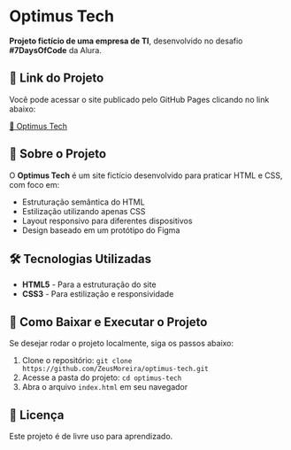 <h1>Optimus Tech</h1>
<p><strong>Projeto fictício de uma empresa de TI</strong>, desenvolvido no desafio <strong>#7DaysOfCode</strong> da Alura.</p>

<h2>🔗 Link do Projeto</h2>
<p>Você pode acessar o site publicado pelo GitHub Pages clicando no link abaixo:</p>
<p><a href="https://zeusmoreira.github.io/optimus-tech/" target="_blank">🔗 Optimus Tech</a></p>

<h2>📌 Sobre o Projeto</h2>
<p>O <strong>Optimus Tech</strong> é um site fictício desenvolvido para praticar HTML e CSS, com foco em:</p>
<ul>
    <li>Estruturação semântica do HTML</li>
    <li>Estilização utilizando apenas CSS</li>
    <li>Layout responsivo para diferentes dispositivos</li>
    <li>Design baseado em um protótipo do Figma</li>
</ul>

<h2>🛠 Tecnologias Utilizadas</h2>
<ul>
    <li><strong>HTML5</strong> - Para a estruturação do site</li>
    <li><strong>CSS3</strong> - Para estilização e responsividade</li>
</ul>

<h2>📂 Como Baixar e Executar o Projeto</h2>
<p>Se desejar rodar o projeto localmente, siga os passos abaixo:</p>
<ol>
    <li>Clone o repositório: <code>git clone https://github.com/ZeusMoreira/optimus-tech.git</code></li>
    <li>Acesse a pasta do projeto: <code>cd optimus-tech</code></li>
    <li>Abra o arquivo <code>index.html</code> em seu navegador</li>
</ol>

<h2>📜 Licença</h2>
<p>Este projeto é de livre uso para aprendizado.</p>
